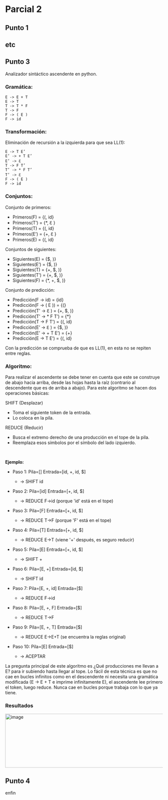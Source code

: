 # Parcial 2

## Punto 1

## etc

## Punto 3

Analizador sintáctico ascendente en python.

### Gramática:

```
E -> E + T  
E -> T 
T -> T * F 
T -> F 
F -> ( E ) 
F -> id 
```

### Transformación:

Eliminación de recursión a la izquierda para que sea LL(1): 

```
E -> T E’ 
E’ -> + T E’ 
E’ -> ℇ 
T -> F T’ 
T’ -> * F T’ 
T’ -> ℇ 
F -> ( E ) 
F -> id 
```

### Conjuntos:

Conjunto de primeros: 

- Primeros(F) = {(, id}
- Primeros(T’) = {*, ℇ }
- Primeros(T) = {(, id}
- Primeros(E’) = {+, ℇ }
- Primeros(E) = {(, id} 


Conjuntos de siguientes: 

- Siguientes(E) = {$, )}
- Siguientes(E’) = {$, )}
- Siguientes(T) = {+, $, )}
- Siguientes(T’) = {+, $, )}
- Siguientes(F) = {*, +, $, )} 


Conjunto de predicción: 

- Predicción(F -> id) = {id}
- Predicción(F -> ( E )) = {(}
- Predicción(T’ -> ℇ ) = {+, $, )}
- Predicción(T’ -> * F T’) = {*}
- Predicción(T -> F T’) = {(, id}
- Predicción(E’ -> ℇ ) = {$, )}
- Predicción(E’ -> + T E’) = {+}
- Predicción(E -> T E’) = {(, id} 

Con la predicción se comprueba de que es LL(1), en esta no se repiten entre reglas.

### Algoritmo:

Para realizar el ascendente se debe tener en cuenta que este se construye de abajo hacia arriba, desde las hojas hasta la raíz (contrario al descendente que es de arriba a abajo). Para este algoritmo se hacen dos operaciones básicas:

SHIFT (Desplazar)
- Toma el siguiente token de la entrada.
- Lo coloca en la pila.

REDUCE (Reducir)
- Busca el extremo derecho de una producción en el tope de la pila.
- Reemplaza esos símbolos por el símbolo del lado izquierdo.

<br>

**Ejemplo:**

- Paso 1: Pila=[] Entrada=[id, +, id, $]
  - -> SHIFT id

- Paso 2: Pila=[id] Entrada=[+, id, $]
  -  -> REDUCE F->id (porque 'id' está en el tope)

- Paso 3: Pila=[F] Entrada=[+, id, $]
  - -> REDUCE T->F (porque 'F' está en el tope)

- Paso 4: Pila=[T] Entrada=[+, id, $]
  - -> REDUCE E->T (viene '+' después, es seguro reducir)

- Paso 5: Pila=[E] Entrada=[+, id, $]
  - -> SHIFT +

- Paso 6: Pila=[E, +] Entrada=[id, $]
  - -> SHIFT id

- Paso 7: Pila=[E, +, id] Entrada=[$]
  - -> REDUCE F->id

- Paso 8: Pila=[E, +, F] Entrada=[$]
  - -> REDUCE T->F

- Paso 9: Pila=[E, +, T] Entrada=[$]
  - -> REDUCE E->E+T (se encuentra la reglas original)

- Paso 10: Pila=[E] Entrada=[$]
  - -> ACEPTAR

La pregunta principal de este algoritmo es ¿Qué producciones me llevan a E? para ir subiendo hasta llegar al tope. Lo fácil de esta técnica es que no cae en bucles infinitos como en el descendente ni necesita una gramática modificada (E -> E + T e imprime infinitamente E), el ascendente lee primero el token, luego reduce. Nunca cae en bucles porque trabaja con lo que ya tiene.

### Resultados

<img width="586" height="172" alt="image" src="https://github.com/user-attachments/assets/66939ad9-9ae9-4baf-92ae-030351141741" />


## Punto 4

enfin
